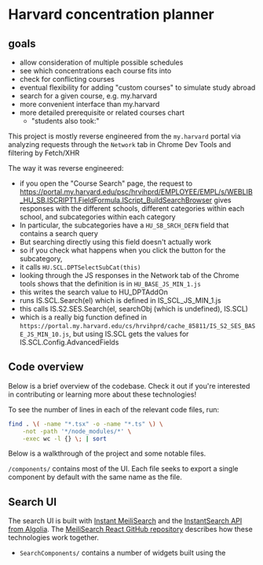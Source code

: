 # Harvard concentration planner

## goals

- allow consideration of multiple possible schedules
- see which concentrations each course fits into
- check for conflicting courses
- eventual flexibility for adding "custom courses" to simulate study abroad
- search for a given course, e.g. my.harvard
- more convenient interface than my.harvard
- more detailed prerequisite or related courses chart
  - "students also took:"

This project is mostly reverse engineered from the `my.harvard` portal via analyzing requests through the `Network` tab in Chrome Dev Tools and filtering by Fetch/XHR

The way it was reverse engineered:

- if you open the "Course Search" page, the request to https://portal.my.harvard.edu/psc/hrvihprd/EMPLOYEE/EMPL/s/WEBLIB_HU_SB.ISCRIPT1.FieldFormula.IScript_BuildSearchBrowser gives responses with the different schools, different categories within each school, and subcategories within each category
- In particular, the subcategories have a `HU_SB_SRCH_DEFN` field that contains a search query
- But searching directly using this field doesn't actually work
- so if you check what happens when you click the button for the subcategory,
- it calls `HU.SCL.DPTSelectSubCat(this)`
- looking through the JS responses in the Network tab of the Chrome tools shows that the definition is in `HU_BASE_JS_MIN_1.js`
- this writes the search value to HU_DPTAddOn
- runs IS.SCL.Search(el) which is defined in IS_SCL_JS_MIN_1.js
- this calls IS.S2.SES.Search(el, searchObj (which is undefined), IS.SCL)
- which is a really big function defined in `https://portal.my.harvard.edu/cs/hrvihprd/cache_85811/IS_S2_SES_BASE_JS_MIN_10.js`, but using IS.SCL gets the values for IS.SCL.Config.AdvancedFields

## Code overview

Below is a brief overview of the codebase. Check it out if you're interested in contributing or learning more about these technologies!

To see the number of lines in each of the relevant code files, run:

```bash
find . \( -name "*.tsx" -o -name "*.ts" \) \
    -not -path '*/node_modules/*' \
    -exec wc -l {} \; | sort
```

Below is a walkthrough of the project and some notable files.

`/components/` contains most of the UI. Each file seeks to export a single component by default with the same name as the file.

## Search UI

The search UI is built with [Instant MeiliSearch](https://github.com/meilisearch/instant-meilisearch) and the [InstantSearch API from Algolia](https://www.algolia.com/doc/api-reference/widgets/react/). The [MeiliSearch React GitHub repository](https://github.com/meilisearch/meilisearch-react/) describes how these technologies work together.

- `SearchComponents/` contains a number of widgets built using the

